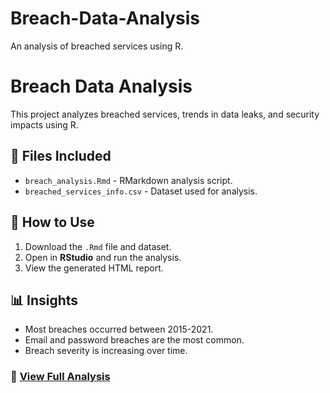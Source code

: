 # Breach-Data-Analysis
An analysis of breached services using R.
# Breach Data Analysis
This project analyzes breached services, trends in data leaks, and security impacts using R.

## 📂 Files Included
- `breach_analysis.Rmd` - RMarkdown analysis script.
- `breached_services_info.csv` - Dataset used for analysis.

## 🔧 How to Use
1. Download the `.Rmd` file and dataset.
2. Open in **RStudio** and run the analysis.
3. View the generated HTML report.

## 📊 Insights
- Most breaches occurred between 2015-2021.
- Email and password breaches are the most common.
- Breach severity is increasing over time.

### 🔗 [View Full Analysis](https://github.com/your-username/Breach-Data-Analysis)
